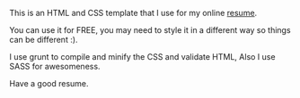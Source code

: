 This is an HTML and CSS template that I use for my online [resume](http://ahmadajmi.com/about/).

You can use it for FREE, you may need to style it in a different way so things can be different :).

I use grunt to compile and minify the CSS and validate HTML, Also I use SASS for awesomeness.

Have a good resume.
